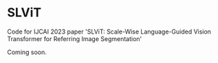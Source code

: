 # SLViT
Code for IJCAI 2023 paper 'SLViT: Scale-Wise Language-Guided Vision Transformer for Referring Image Segmentation'

Coming soon.
